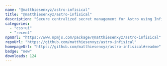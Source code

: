 ```yaml
---
name: "@matthiesenxyz/astro-infisical"
title: "@matthiesenxyz/astro-infisical"
description: "Secure centralized secret management for Astro using Infisical"
categories:
  - "css+ui"
  - "recent"
npmUrl: "https://www.npmjs.com/package/@matthiesenxyz/astro-infisical"
repoUrl: "https://github.com/matthiesenxyz/astro-infisical"
homepageUrl: "https://github.com/matthiesenxyz/astro-infisical#readme"
badge: "new"
downloads: 124
---
```


